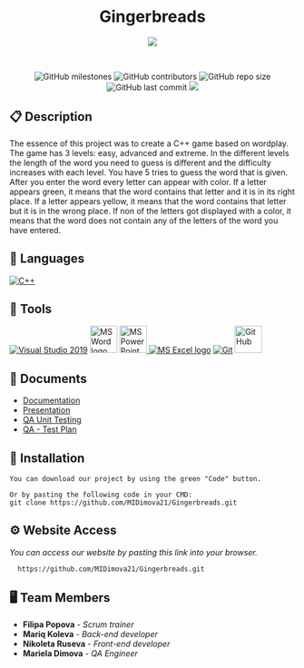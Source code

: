 
<h1 align="center">Gingerbreads</h1>

<p align = "center">
  <img src="https://o.remove.bg/downloads/b0eb6701-7226-4e16-b51e-10bda87920b7/MicrosoftTeams-image__3_-removebg-preview.png"/>
</p>

<br>

<p align = "center">
    <img alt="GitHub milestones" src="https://img.shields.io/github/milestones/all/MIDimova21/Gingerbreads?style=flat-square">
    <img alt="GitHub contributors" src="https://img.shields.io/github/contributors/MIDimova21/Gingerbreads?style=flat-square">
    <img alt="GitHub repo size" src="https://img.shields.io/github/repo-size/MIDimova21/Gingerbreads?style=flat-square">
    <img alt="GitHub last commit" src="https://img.shields.io/github/last-commit/MIDimova21/Gingerbreads?style=flat-square">
    <img src="https://img.shields.io/github/languages/count/MIDimova21/Gingerbreads?style=flat-square">
</p>

## 📋 Description
  
The essence of this project was to create a C++ game based on wordplay. The game has 3 levels: easy, advanced and extreme. In the different levels the length of the word you need to guess is different and the difficulty increases with each level. You have 5 tries to guess the word that is given. After you enter the word every letter can appear with color. If a letter appears green, it means that the word contains that letter and it is in its right place. If a letter appears yellow, it means that the word contains that letter but it is in the wrong place. If non of the letters got displayed with a color, it means that the word does not contain any of the letters of the word you have entered. 

## 🚀 Languages 
  <p align="left"> 
  <a href="https://www.cplusplus.com/"><img src="https://img.icons8.com/color/48/000000/c-plus-plus-logo.png" alt="C++"/></a>
 
  </p>

## 🔧 Tools 
  <p align="left"> 
  <a href="https://visualstudio.microsoft.com/"><img src="https://img.icons8.com/fluency/48/000000/visual-studio.png" alt="Visual Studio 2019"/></a>
    <a href="https://www.microsoft.com/en-ww/microsoft-365/word"><img src="https://img.icons8.com/fluency/48/000000/microsoft-word-2019.png" alt="MS Word logo" width=48px /></a>
    <a href="https://www.microsoft.com/en-us/microsoft-365/powerpoint"><img src="https://img.icons8.com/fluency/48/000000/microsoft-powerpoint-2019.png" alt="MS PowerPoint logo" width=48px />
    <a href="https://www.microsoft.com/en-us/microsoft-365/excel"><img src="https://img.icons8.com/fluency/48/000000/microsoft-excel-2019.png" alt="MS Excel logo"/></a>
    <a href="https://git-scm.com/"><img src="https://img.icons8.com/color/48/000000/git.png" alt="Git"/></a>
      <a href="https://git-scm.com/"><img src="https://cdn-icons-png.flaticon.com/512/25/25231.png" alt="GitHub" heigh=48px width=48px/></a>
  </p> 
  
## 💼 Documents
  - [Documentation](https://codingburgas-my.sharepoint.com/:w:/g/personal/FHPopova21_codingburgas_bg/EY1_RLRBHW9HpcPIItgth34B8O6ahVzfYTFvJLxnABLu-g?e=75FR40)
  - [Presentation](https://codingburgas-my.sharepoint.com/:p:/g/personal/FHPopova21_codingburgas_bg/EZJgDqwBizdEsS__nWfKLY8B0tvMTLdYYjmwt31oPsmuMA?e=8VSavq)
  - [QA Unit Testing](https://codingburgas-my.sharepoint.com/:x:/g/personal/MIDimova21_codingburgas_bg/Ebi25gemNjBCoUS9hWusvrAB6ZYk34KQb7wtvvKlHFw_Kw?e=F0phq5)
  - [QA - Test Plan](https://codingburgas-my.sharepoint.com/:b:/g/personal/MIDimova21_codingburgas_bg/EV5tnWXsHqRCizarP8p8LIkBGKeYv0Q_7rOza5dnRrPyyw?e=RkTI0I)

## 🔧 Installation

```
You can download our project by using the green "Code" button.

Or by pasting the following code in your CMD:
git clone https://github.com/MIDimova21/Gingerbreads.git
```

## ⚙ Website Access

*You can access our website by pasting this link into your browser.*
```
  https://github.com/MIDimova21/Gingerbreads.git
```

## 🖥 Team Members
* **Filipa Popova** - *Scrum trainer* 
* **Mariq Koleva** - *Back-end developer* 
* **Nikoleta Ruseva** - *Front-end developer* 
* **Mariela Dimova** - *QA Engineer* 
